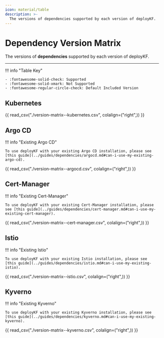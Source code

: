 ```yaml
---
icon: material/table
description: >-
  The versions of dependencies supported by each version of deployKF.
---
```


# Dependency Version Matrix

The versions of __dependencies__ supported by each version of deployKF.

---

!!! info "Table Key"

    - :fontawesome-solid-check: Supported
    - :fontawesome-solid-xmark: Not Supported
    - :fontawesome-regular-circle-check: Default Included Version

## Kubernetes

{{ read_csv("./version-matrix--kubernetes.csv", colalign=("right",)) }}

## Argo CD

!!! info "Existing Argo CD"

    To use deployKF with your existing Argo CD installation, please see [this guide](../guides/dependencies/argocd.md#can-i-use-my-existing-argo-cd).

{{ read_csv("./version-matrix--argocd.csv", colalign=("right",)) }}

## Cert-Manager

!!! info "Existing Cert-Manager"

    To use deployKF with your existing Cert-Manager installation, please see [this guide](../guides/dependencies/cert-manager.md#can-i-use-my-existing-cert-manager).

{{ read_csv("./version-matrix--cert-manager.csv", colalign=("right",)) }}

## Istio

!!! info "Existing Istio"

    To use deployKF with your existing Istio installation, please see [this guide](../guides/dependencies/istio.md#can-i-use-my-existing-istio).

{{ read_csv("./version-matrix--istio.csv", colalign=("right",)) }}

## Kyverno

!!! info "Existing Kyverno"

    To use deployKF with your existing Kyverno installation, please see [this guide](../guides/dependencies/kyverno.md#can-i-use-my-existing-kyverno).

{{ read_csv("./version-matrix--kyverno.csv", colalign=("right",)) }}